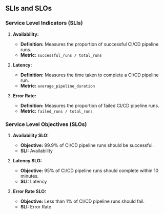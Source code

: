 ## SLIs and SLOs

### Service Level Indicators (SLIs)
1. **Availability:**
   - **Definition:** Measures the proportion of successful CI/CD pipeline runs.
   - **Metric:** `successful_runs / total_runs`

2. **Latency:**
   - **Definition:** Measures the time taken to complete a CI/CD pipeline run.
   - **Metric:** `average_pipeline_duration`

3. **Error Rate:**
   - **Definition:** Measures the proportion of failed CI/CD pipeline runs.
   - **Metric:** `failed_runs / total_runs`

### Service Level Objectives (SLOs)
1. **Availability SLO:**
   - **Objective:** 99.9% of CI/CD pipeline runs should be successful.
   - **SLI:** Availability

2. **Latency SLO:**
   - **Objective:** 95% of CI/CD pipeline runs should complete within 10 minutes.
   - **SLI:** Latency

3. **Error Rate SLO:**
   - **Objective:** Less than 1% of CI/CD pipeline runs should fail.
   - **SLI:** Error Rate
